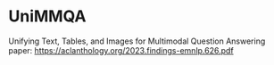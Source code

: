# UniMMQA
Unifying Text, Tables, and Images for Multimodal Question Answering
paper: https://aclanthology.org/2023.findings-emnlp.626.pdf
